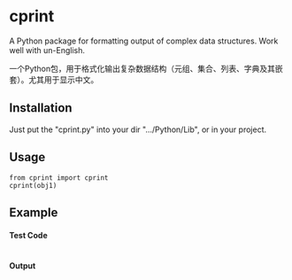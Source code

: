# cprint
A Python package for formatting output of complex data structures. Work well with un-English.

一个Python包，用于格式化输出复杂数据结构（元组、集合、列表、字典及其嵌套）。尤其用于显示中文。

## Installation
Just put the "cprint.py" into your dir ".../Python/Lib", or in your project.

## Usage
```
from cprint import cprint
cprint(obj1)
```

## Example
#### Test Code
```
```
#### Output
